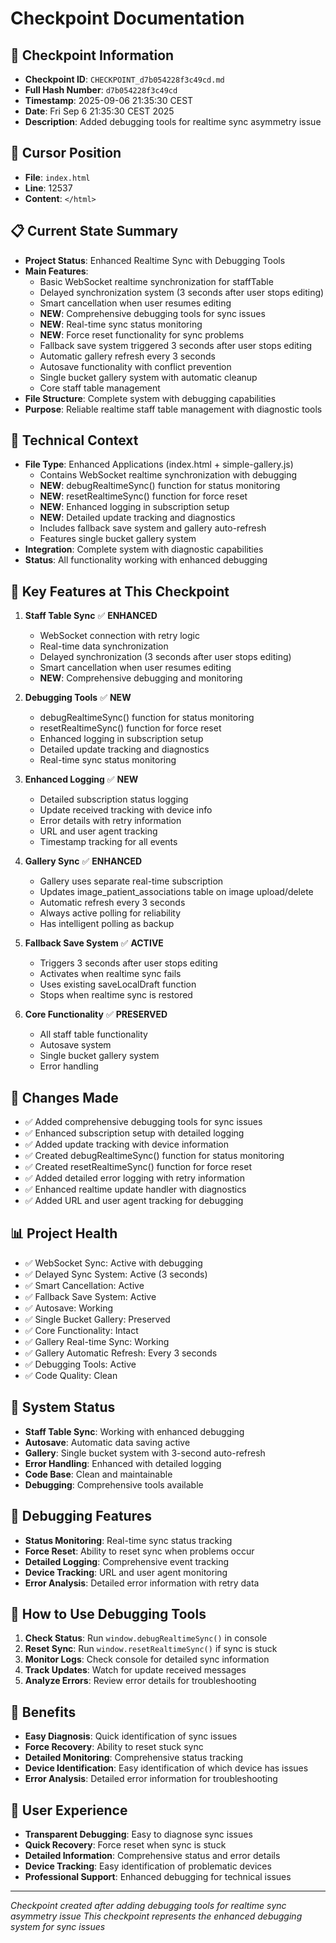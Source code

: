 # Checkpoint Documentation

## 📍 **Checkpoint Information**
- **Checkpoint ID**: `CHECKPOINT_d7b054228f3c49cd.md`
- **Full Hash Number**: `d7b054228f3c49cd`
- **Timestamp**: 2025-09-06 21:35:30 CEST
- **Date**: Fri Sep 6 21:35:30 CEST 2025
- **Description**: Added debugging tools for realtime sync asymmetry issue

## 🎯 **Cursor Position**
- **File**: `index.html`
- **Line**: 12537
- **Content**: `</html>`

## 📋 **Current State Summary**
- **Project Status**: Enhanced Realtime Sync with Debugging Tools
- **Main Features**: 
  - Basic WebSocket realtime synchronization for staffTable
  - Delayed synchronization system (3 seconds after user stops editing)
  - Smart cancellation when user resumes editing
  - **NEW**: Comprehensive debugging tools for sync issues
  - **NEW**: Real-time sync status monitoring
  - **NEW**: Force reset functionality for sync problems
  - Fallback save system triggered 3 seconds after user stops editing
  - Automatic gallery refresh every 3 seconds
  - Autosave functionality with conflict prevention
  - Single bucket gallery system with automatic cleanup
  - Core staff table management
- **File Structure**: Complete system with debugging capabilities
- **Purpose**: Reliable realtime staff table management with diagnostic tools

## 🔧 **Technical Context**
- **File Type**: Enhanced Applications (index.html + simple-gallery.js)
  - Contains WebSocket realtime synchronization with debugging
  - **NEW**: debugRealtimeSync() function for status monitoring
  - **NEW**: resetRealtimeSync() function for force reset
  - **NEW**: Enhanced logging in subscription setup
  - **NEW**: Detailed update tracking and diagnostics
  - Includes fallback save system and gallery auto-refresh
  - Features single bucket gallery system
- **Integration**: Complete system with diagnostic capabilities
- **Status**: All functionality working with enhanced debugging

## 📝 **Key Features at This Checkpoint**
1. **Staff Table Sync** ✅ **ENHANCED**
   - WebSocket connection with retry logic
   - Real-time data synchronization
   - Delayed synchronization (3 seconds after user stops editing)
   - Smart cancellation when user resumes editing
   - **NEW**: Comprehensive debugging and monitoring

2. **Debugging Tools** ✅ **NEW**
   - debugRealtimeSync() function for status monitoring
   - resetRealtimeSync() function for force reset
   - Enhanced logging in subscription setup
   - Detailed update tracking and diagnostics
   - Real-time sync status monitoring

3. **Enhanced Logging** ✅ **NEW**
   - Detailed subscription status logging
   - Update received tracking with device info
   - Error details with retry information
   - URL and user agent tracking
   - Timestamp tracking for all events

4. **Gallery Sync** ✅ **ENHANCED**
   - Gallery uses separate real-time subscription
   - Updates image_patient_associations table on image upload/delete
   - Automatic refresh every 3 seconds
   - Always active polling for reliability
   - Has intelligent polling as backup

5. **Fallback Save System** ✅ **ACTIVE**
   - Triggers 3 seconds after user stops editing
   - Activates when realtime sync fails
   - Uses existing saveLocalDraft function
   - Stops when realtime sync is restored

6. **Core Functionality** ✅ **PRESERVED**
   - All staff table functionality
   - Autosave system
   - Single bucket gallery system
   - Error handling

## 🚀 **Changes Made**
- ✅ Added comprehensive debugging tools for sync issues
- ✅ Enhanced subscription setup with detailed logging
- ✅ Added update tracking with device information
- ✅ Created debugRealtimeSync() function for status monitoring
- ✅ Created resetRealtimeSync() function for force reset
- ✅ Added detailed error logging with retry information
- ✅ Enhanced realtime update handler with diagnostics
- ✅ Added URL and user agent tracking for debugging

## 📊 **Project Health**
- ✅ WebSocket Sync: Active with debugging
- ✅ Delayed Sync System: Active (3 seconds)
- ✅ Smart Cancellation: Active
- ✅ Fallback Save System: Active
- ✅ Autosave: Working
- ✅ Single Bucket Gallery: Preserved
- ✅ Core Functionality: Intact
- ✅ Gallery Real-time Sync: Working
- ✅ Gallery Automatic Refresh: Every 3 seconds
- ✅ Debugging Tools: Active
- ✅ Code Quality: Clean

## 🔄 **System Status**
- **Staff Table Sync**: Working with enhanced debugging
- **Autosave**: Automatic data saving active
- **Gallery**: Single bucket system with 3-second auto-refresh
- **Error Handling**: Enhanced with detailed logging
- **Code Base**: Clean and maintainable
- **Debugging**: Comprehensive tools available

## 🎯 **Debugging Features**
- **Status Monitoring**: Real-time sync status tracking
- **Force Reset**: Ability to reset sync when problems occur
- **Detailed Logging**: Comprehensive event tracking
- **Device Tracking**: URL and user agent monitoring
- **Error Analysis**: Detailed error information with retry data

## 🔧 **How to Use Debugging Tools**
1. **Check Status**: Run `window.debugRealtimeSync()` in console
2. **Reset Sync**: Run `window.resetRealtimeSync()` if sync is stuck
3. **Monitor Logs**: Check console for detailed sync information
4. **Track Updates**: Watch for update received messages
5. **Analyze Errors**: Review error details for troubleshooting

## 🚀 **Benefits**
- **Easy Diagnosis**: Quick identification of sync issues
- **Force Recovery**: Ability to reset stuck sync
- **Detailed Monitoring**: Comprehensive status tracking
- **Device Identification**: Easy identification of which device has issues
- **Error Analysis**: Detailed error information for troubleshooting

## 📱 **User Experience**
- **Transparent Debugging**: Easy to diagnose sync issues
- **Quick Recovery**: Force reset when sync is stuck
- **Detailed Information**: Comprehensive status and error details
- **Device Tracking**: Easy identification of problematic devices
- **Professional Support**: Enhanced debugging for technical issues

---
*Checkpoint created after adding debugging tools for realtime sync asymmetry issue*
*This checkpoint represents the enhanced debugging system for sync issues*
